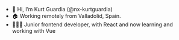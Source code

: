 - 👋 Hi, I’m Kurt Guardia (@nx-kurtguardia)
- 🏠 Working remotely from Valladolid, Spain.
- 🧑🏻‍💻 Junior frontend developer, with React and now learning and working with Vue
<!---
nx-kurtguardia/nx-kurtguardia is a ✨ special ✨ repository because its `README.md` (this file) appears on your GitHub profile.
You can click the Preview link to take a look at your changes.
--->
